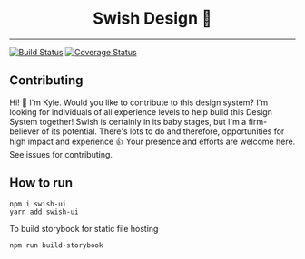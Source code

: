 <h1 align="center">
  Swish Design 🏀
</h1>
<hr />

[![Build Status][build-badge]][build]
[![Coverage Status][coverage-badge]][coverage]

## Contributing

Hi! 👋  I'm Kyle. Would you like to contribute to this design system? I'm looking for individuals of all experience levels to help build this Design System together! Swish is certainly in its baby stages, but I'm a firm-believer of its potential. There's lots to do and therefore, opportunities for high impact and experience 👍 Your presence and efforts are welcome here. See issues for contributing.

## How to run

```
npm i swish-ui
yarn add swish-ui 
```

To build storybook for static file hosting

```
npm run build-storybook
```


[build-badge]:
  https://travis-ci.com/krfong916/swish-components.svg?branch=main
[build]: https://travis-ci.com/krfong916/swish-design
[coverage-badge]:
  https://coveralls.io/repos/github/krfong916/swish-components/badge.svg?branch=main
[coverage]: https://coveralls.io/github/krfong916/swish-design?branch=main
